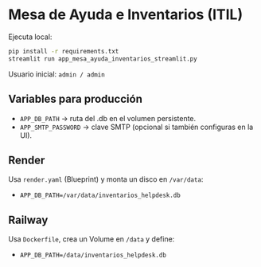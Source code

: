 # Mesa de Ayuda e Inventarios (ITIL)
Ejecuta local:
```bash
pip install -r requirements.txt
streamlit run app_mesa_ayuda_inventarios_streamlit.py
```
Usuario inicial: `admin / admin`

## Variables para producción
- `APP_DB_PATH` → ruta del .db en el volumen persistente.
- `APP_SMTP_PASSWORD` → clave SMTP (opcional si también configuras en la UI).

## Render
Usa `render.yaml` (Blueprint) y monta un disco en `/var/data`:
- `APP_DB_PATH=/var/data/inventarios_helpdesk.db`

## Railway
Usa `Dockerfile`, crea un Volume en `/data` y define:
- `APP_DB_PATH=/data/inventarios_helpdesk.db`
